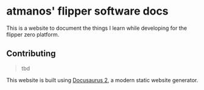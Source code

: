 # atmanos' flipper software docs

This is a website to document the things I learn while developing for the flipper zero platform.


## Contributing

> tbd


This website is built using [Docusaurus 2](https://docusaurus.io/), a modern static website generator.
